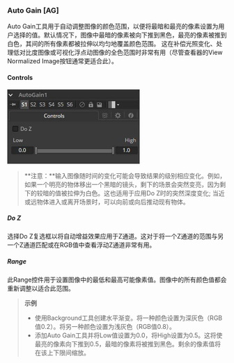 ### Auto Gain [AG]

Auto Gain工具用于自动调整图像的颜色范围，以便将最暗和最亮的像素设置为用户选择的值。默认情况下，图像中最暗的像素被向下推到黑色，最亮的像素被推到白色，其间的所有像素都被拉伸以均匀地覆盖颜色范围。
这在补偿光照变化、处理低对比度图像或可视化浮点动图像的全色范围时非常有用（尽管查看器的View Normalized Image按钮通常更适合此）。

#### Controls

![AG_Controls](images/AG_Controls.jpg)

> **注意：**输入图像随时间的变化可能会导致结果的级别相应变化。例如，如果一个明亮的物体移出一个黑暗的镜头，剩下的场景会突然变亮，因为剩下的较暗的值被拉伸为白色。这也适用于应用Do Z时的突然深度变化; 当近或远物体进入或离开场景时，可以向前或向后推动现有物体。

##### Do Z

选择Do Z复选框以将自动增益效果应用于Z通道。这对于将一个Z通道的范围与另一个Z通道匹配或在RGB值中查看浮动Z通道非常有用。

##### Range

此Range控件用于设置图像中的最低和最高可能像素值。图像中的所有颜色值都会重新调整以适合此范围。

> **示例**
>
> - 使用Background工具创建水平渐变。将一种颜色设置为深灰色（RGB值0.2）。将另一种颜色设置为浅灰色（RGB值0.8）。
> - 添加Auto Gain工具并将Low值设置为0.0，将High设置为0.5。这将使最亮的像素向下推到0.5，最暗的像素将被推到黑色。剩余的像素值将在该上下限间缩放。